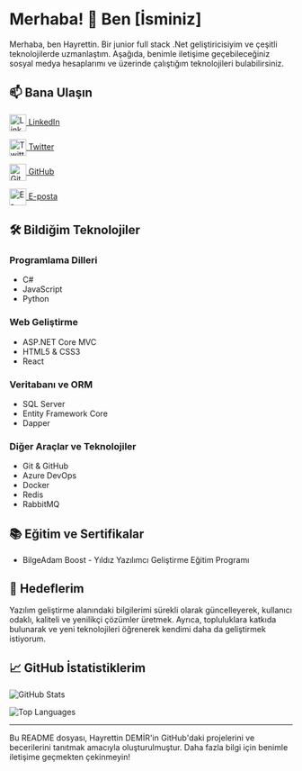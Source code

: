 # Merhaba! 👋 Ben [İsminiz]

Merhaba, ben Hayrettin. Bir junior full stack .Net geliştiricisiyim ve çeşitli teknolojilerde uzmanlaştım. Aşağıda, benimle iletişime geçebileceğiniz sosyal medya hesaplarımı ve üzerinde çalıştığım teknolojileri bulabilirsiniz.

## 📫 Bana Ulaşın

<p align="left">
    <a href="https://www.linkedin.com/in/hayrettin-demir" target="_blank">
        <img align="center" src="https://cdn-icons-png.flaticon.com/512/174/174857.png" alt="LinkedIn" height="30" width="30" />
    </a>
    <a href="https://www.linkedin.com/in/kullanıcı-adınız" target="_blank">LinkedIn</a>
</p>
<p align="left">
    <a href="https://twitter.com/kullanıcı-adınız" target="_blank">
        <img align="center" src="https://cdn-icons-png.flaticon.com/512/733/733579.png" alt="Twitter" height="30" width="30" />
    </a>
    <a href="https://twitter.com/kullanıcı-adınız" target="_blank">Twitter</a>
</p>
<p align="left">
    <a href="https://github.com/kullanıcı-adınız" target="_blank">
        <img align="center" src="https://cdn-icons-png.flaticon.com/512/733/733553.png" alt="GitHub" height="30" width="30" />
    </a>
    <a href="https://github.com/kullanıcı-adınız" target="_blank">GitHub</a>
</p>
<p align="left">
    <a href="mailto:mail-adresiniz" target="_blank">
        <img align="center" src="https://cdn-icons-png.flaticon.com/512/732/732200.png" alt="E-posta" height="30" width="30" />
    </a>
    <a href="mailto:mail-adresiniz" target="_blank">E-posta</a>
</p>

## 🛠️ Bildiğim Teknolojiler

### Programlama Dilleri
- C#
- JavaScript
- Python

### Web Geliştirme
- ASP.NET Core MVC
- HTML5 & CSS3
- React

### Veritabanı ve ORM
- SQL Server
- Entity Framework Core
- Dapper

### Diğer Araçlar ve Teknolojiler
- Git & GitHub
- Azure DevOps
- Docker
- Redis
- RabbitMQ

## 📚 Eğitim ve Sertifikalar

- BilgeAdam Boost - Yıldız Yazılımcı Geliştirme Eğitim Programı


## 🎯 Hedeflerim

Yazılım geliştirme alanındaki bilgilerimi sürekli olarak güncelleyerek, kullanıcı odaklı, kaliteli ve yenilikçi çözümler üretmek. Ayrıca, topluluklara katkıda bulunarak ve yeni teknolojileri öğrenerek kendimi daha da geliştirmek istiyorum.

## 📈 GitHub İstatistiklerim

![GitHub Stats](https://github-readme-stats.vercel.app/api?username=demirHayrettin&show_icons=true&theme=radical)

![Top Languages](https://github-readme-stats.vercel.app/api/top-langs/?username=demirHayrettin&layout=compact&theme=radical)

---

Bu README dosyası, Hayrettin DEMİR'in GitHub'daki projelerini ve becerilerini tanıtmak amacıyla oluşturulmuştur. Daha fazla bilgi için benimle iletişime geçmekten çekinmeyin!
